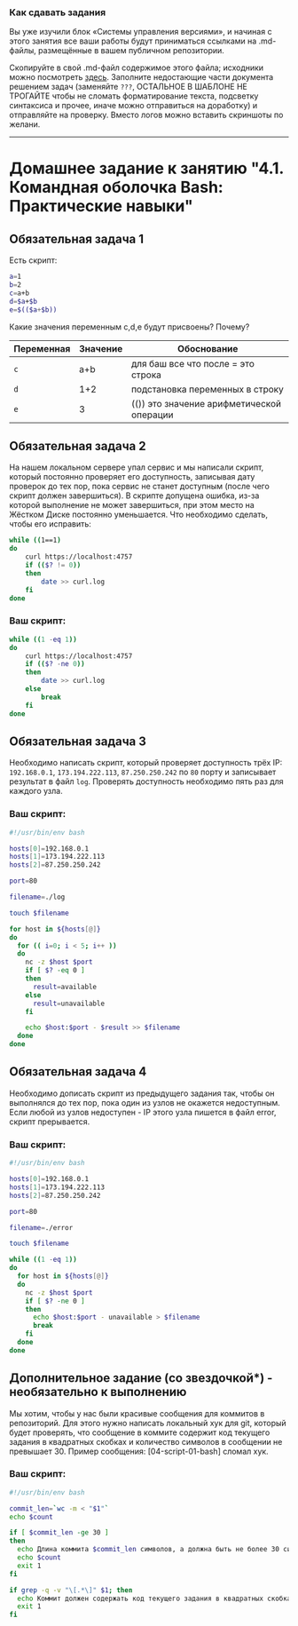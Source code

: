 ### Как сдавать задания

Вы уже изучили блок «Системы управления версиями», и начиная с этого занятия все ваши работы будут приниматься ссылками на .md-файлы, размещённые в вашем публичном репозитории.

Скопируйте в свой .md-файл содержимое этого файла; исходники можно посмотреть [здесь](https://raw.githubusercontent.com/netology-code/sysadm-homeworks/devsys10/04-script-01-bash/README.md). Заполните недостающие части документа решением задач (заменяйте `???`, ОСТАЛЬНОЕ В ШАБЛОНЕ НЕ ТРОГАЙТЕ чтобы не сломать форматирование текста, подсветку синтаксиса и прочее, иначе можно отправиться на доработку) и отправляйте на проверку. Вместо логов можно вставить скриншоты по желани.

---


# Домашнее задание к занятию "4.1. Командная оболочка Bash: Практические навыки"

## Обязательная задача 1

Есть скрипт:
```bash
a=1
b=2
c=a+b
d=$a+$b
e=$(($a+$b))
```

Какие значения переменным c,d,e будут присвоены? Почему?

| Переменная  | Значение | Обоснование                               |
| ------------- |----------|-------------------------------------------|
| `c`  | a+b      | для баш все что после = это строка        |
| `d`  | 1+2      | подстановка переменных в строку           |
| `e`  | 3        | (()) это значение арифметической операции |


## Обязательная задача 2
На нашем локальном сервере упал сервис и мы написали скрипт, который постоянно проверяет его доступность, записывая дату проверок до тех пор, пока сервис не станет доступным (после чего скрипт должен завершиться). В скрипте допущена ошибка, из-за которой выполнение не может завершиться, при этом место на Жёстком Диске постоянно уменьшается. Что необходимо сделать, чтобы его исправить:
```bash
while ((1==1)
do
	curl https://localhost:4757
	if (($? != 0))
	then
		date >> curl.log
	fi
done
```

### Ваш скрипт:
```bash
while ((1 -eq 1))
do
	curl https://localhost:4757
	if (($? -ne 0))
	then
		date >> curl.log
	else
	    break
	fi
done
```

## Обязательная задача 3
Необходимо написать скрипт, который проверяет доступность трёх IP: `192.168.0.1`, `173.194.222.113`, `87.250.250.242` по `80` порту и записывает результат в файл `log`. Проверять доступность необходимо пять раз для каждого узла.

### Ваш скрипт:
```bash
#!/usr/bin/env bash

hosts[0]=192.168.0.1
hosts[1]=173.194.222.113
hosts[2]=87.250.250.242

port=80

filename=./log

touch $filename

for host in ${hosts[@]}
do
  for (( i=0; i < 5; i++ ))
  do
    nc -z $host $port
    if [ $? -eq 0 ]
    then
      result=available
    else
      result=unavailable
    fi

    echo $host:$port - $result >> $filename
  done
done
```

## Обязательная задача 4
Необходимо дописать скрипт из предыдущего задания так, чтобы он выполнялся до тех пор, пока один из узлов не окажется недоступным. Если любой из узлов недоступен - IP этого узла пишется в файл error, скрипт прерывается.

### Ваш скрипт:
```bash
#!/usr/bin/env bash

hosts[0]=192.168.0.1
hosts[1]=173.194.222.113
hosts[2]=87.250.250.242

port=80

filename=./error

touch $filename

while ((1 -eq 1))
do
  for host in ${hosts[@]}
  do
    nc -z $host $port
    if [ $? -ne 0 ]
    then
      echo $host:$port - unavailable > $filename
      break
    fi
  done
done
```

## Дополнительное задание (со звездочкой*) - необязательно к выполнению

Мы хотим, чтобы у нас были красивые сообщения для коммитов в репозиторий. Для этого нужно написать локальный хук для git, который будет проверять, что сообщение в коммите содержит код текущего задания в квадратных скобках и количество символов в сообщении не превышает 30. Пример сообщения: \[04-script-01-bash\] сломал хук.

### Ваш скрипт:
```bash
#!/usr/bin/env bash

commit_len=`wc -m < "$1"`
echo $count

if [ $commit_len -ge 30 ]
then
  echo Длина коммита $commit_len символов, а должна быть не более 30 символов.
  echo $count
  exit 1
fi

if grep -q -v "\[.*\]" $1; then
  echo Коммит должен содержать код текущего задания в квадратных скобках. Например [04-script-01-bash]
  exit 1
fi
```